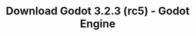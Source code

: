 ---
# Generated by /tools/generators/src/download_archive_generator !!! do not edit by hand !!!
title: 'Download Godot 3.2.3 (rc5) - Godot Engine'
type: 'download/archive'
name: '3.2.3'
flavor: 'rc5'
release_date: '2020-09-02T03:00:00-00:00'
release_notes: 'article/release-candidate-godot-3-2-3-rc-5/'
primaryPlatforms:
  - 'android.apk'
  - 'linux.64'
  - 'macos.universal'
  - 'windows.64'
  - 'linux_server.headless.64'
  - 'web'
  - 'templates'
links:
  android.apk:
    name: 'android.apk'
    title: 'Android'
    caption: 'Universal APK (ARM64 + ARMv7 + x86_64 + x86)'
    tags:
      - 'APK download'
      - 'ARM64/v7'
      - 'x86 (64 & 32 bit)'
    hosts:
      github_builds:
        regular: 'https://github.com/godotengine/godot-builds/releases/download/3.2.3-rc5/Godot_v3.2.3-rc5_android_editor.apk'
        mono: '#'
      github:
        regular: 'https://github.com/godotengine/godot/releases/download/3.2.3-rc5/Godot_v3.2.3-rc5_android_editor.apk'
        mono: '#'
  linux.64:
    name: 'linux.64'
    title: 'Linux'
    caption: 'Standard (x86_64)'
    tags:
      - '64 bit'
    hosts:
      github_builds:
        regular: 'https://github.com/godotengine/godot-builds/releases/download/3.2.3-rc5/Godot_v3.2.3-rc5_x11.64.zip'
        mono: 'https://github.com/godotengine/godot-builds/releases/download/3.2.3-rc5/Godot_v3.2.3-rc5_mono_x11_64.zip'
      github:
        regular: 'https://github.com/godotengine/godot/releases/download/3.2.3-rc5/Godot_v3.2.3-rc5_x11.64.zip'
        mono: 'https://github.com/godotengine/godot/releases/download/3.2.3-rc5/Godot_v3.2.3-rc5_mono_x11_64.zip'
  macos.universal:
    name: 'macos.universal'
    title: 'macOS'
    caption: 'Universal (x86_64 + Apple Silicon)'
    tags:
      - 'Intel/Apple Silicon'
      - '64 bit'
    hosts:
      github_builds:
        regular: 'https://github.com/godotengine/godot-builds/releases/download/3.2.3-rc5/Godot_v3.2.3-rc5_osx.universal.zip'
        mono: 'https://github.com/godotengine/godot-builds/releases/download/3.2.3-rc5/Godot_v3.2.3-rc5_mono_osx.universal.zip'
      github:
        regular: 'https://github.com/godotengine/godot/releases/download/3.2.3-rc5/Godot_v3.2.3-rc5_osx.universal.zip'
        mono: 'https://github.com/godotengine/godot/releases/download/3.2.3-rc5/Godot_v3.2.3-rc5_mono_osx.universal.zip'
  windows.64:
    name: 'windows.64'
    title: 'Windows'
    caption: 'Standard (x86_64)'
    tags:
      - '64 bit'
    hosts:
      github_builds:
        regular: 'https://github.com/godotengine/godot-builds/releases/download/3.2.3-rc5/Godot_v3.2.3-rc5_win64.exe.zip'
        mono: 'https://github.com/godotengine/godot-builds/releases/download/3.2.3-rc5/Godot_v3.2.3-rc5_mono_win64.zip'
      github:
        regular: 'https://github.com/godotengine/godot/releases/download/3.2.3-rc5/Godot_v3.2.3-rc5_win64.exe.zip'
        mono: 'https://github.com/godotengine/godot/releases/download/3.2.3-rc5/Godot_v3.2.3-rc5_mono_win64.zip'
  linux_server.headless.64:
    name: 'linux_server.headless.64'
    title: 'Linux Server'
    caption: 'Headless (x86_64)'
    tags:
      - '64 bit'
      - 'Headless'
    hosts:
      github_builds:
        regular: 'https://github.com/godotengine/godot-builds/releases/download/3.2.3-rc5/Godot_v3.2.3-rc5_linux_headless.64.zip'
        mono: 'https://github.com/godotengine/godot-builds/releases/download/3.2.3-rc5/Godot_v3.2.3-rc5_mono_linux_headless_64.zip'
      github:
        regular: 'https://github.com/godotengine/godot/releases/download/3.2.3-rc5/Godot_v3.2.3-rc5_linux_headless.64.zip'
        mono: 'https://github.com/godotengine/godot/releases/download/3.2.3-rc5/Godot_v3.2.3-rc5_mono_linux_headless_64.zip'
  web:
    name: 'web'
    title: 'Web editor'
    caption: ''
    tags:
      - 'Self-hosted'
      - 'Cross-platform'
    hosts:
      github_builds:
        regular: 'https://github.com/godotengine/godot-builds/releases/download/3.2.3-rc5/Godot_v3.2.3-rc5_web_editor.zip'
        mono: '#'
      github:
        regular: 'https://github.com/godotengine/godot/releases/download/3.2.3-rc5/Godot_v3.2.3-rc5_web_editor.zip'
        mono: '#'
  linux.32:
    name: 'linux.32'
    title: 'Linux'
    caption: 'Standard (x86)'
    tags:
      - '32 bit'
    hosts:
      github_builds:
        regular: 'https://github.com/godotengine/godot-builds/releases/download/3.2.3-rc5/Godot_v3.2.3-rc5_x11.32.zip'
        mono: 'https://github.com/godotengine/godot-builds/releases/download/3.2.3-rc5/Godot_v3.2.3-rc5_mono_x11_32.zip'
      github:
        regular: 'https://github.com/godotengine/godot/releases/download/3.2.3-rc5/Godot_v3.2.3-rc5_x11.32.zip'
        mono: 'https://github.com/godotengine/godot/releases/download/3.2.3-rc5/Godot_v3.2.3-rc5_mono_x11_32.zip'
  windows.32:
    name: 'windows.32'
    title: 'Windows'
    caption: 'Standard (x86)'
    tags:
      - '32 bit'
    hosts:
      github_builds:
        regular: 'https://github.com/godotengine/godot-builds/releases/download/3.2.3-rc5/Godot_v3.2.3-rc5_win32.exe.zip'
        mono: 'https://github.com/godotengine/godot-builds/releases/download/3.2.3-rc5/Godot_v3.2.3-rc5_mono_win32.zip'
      github:
        regular: 'https://github.com/godotengine/godot/releases/download/3.2.3-rc5/Godot_v3.2.3-rc5_win32.exe.zip'
        mono: 'https://github.com/godotengine/godot/releases/download/3.2.3-rc5/Godot_v3.2.3-rc5_mono_win32.zip'
  linux_server.64:
    name: 'linux_server.64'
    title: 'Linux Server'
    caption: 'Standard (x86_64)'
    tags:
      - '64 bit'
    hosts:
      github_builds:
        regular: 'https://github.com/godotengine/godot-builds/releases/download/3.2.3-rc5/Godot_v3.2.3-rc5_linux_server.64.zip'
        mono: 'https://github.com/godotengine/godot-builds/releases/download/3.2.3-rc5/Godot_v3.2.3-rc5_mono_linux_server_64.zip'
      github:
        regular: 'https://github.com/godotengine/godot/releases/download/3.2.3-rc5/Godot_v3.2.3-rc5_linux_server.64.zip'
        mono: 'https://github.com/godotengine/godot/releases/download/3.2.3-rc5/Godot_v3.2.3-rc5_mono_linux_server_64.zip'
  aar_library:
    name: 'aar_library'
    title: 'AAR library'
    caption: ''
    tags:
      - 'Android plugins'
      - 'Java'
      - 'Kotlin'
    hosts:
      github_builds:
        regular: 'https://github.com/godotengine/godot-builds/releases/download/3.2.3-rc5/godot-lib.3.2.3.rc5.release.aar'
        mono: 'https://github.com/godotengine/godot-builds/releases/download/3.2.3-rc5/godot-lib.3.2.3.rc5.mono.release.aar'
      github:
        regular: 'https://github.com/godotengine/godot/releases/download/3.2.3-rc5/godot-lib.3.2.3.rc5.release.aar'
        mono: 'https://github.com/godotengine/godot/releases/download/3.2.3-rc5/godot-lib.3.2.3.rc5.mono.release.aar'
  templates:
    name: 'templates'
    title: 'Export templates'
    caption: ''
    tags:
      - 'Used to export your games to all supported platforms'
    hosts:
      github_builds:
        regular: 'https://github.com/godotengine/godot-builds/releases/download/3.2.3-rc5/Godot_v3.2.3-rc5_export_templates.tpz'
        mono: 'https://github.com/godotengine/godot-builds/releases/download/3.2.3-rc5/Godot_v3.2.3-rc5_mono_export_templates.tpz'
      github:
        regular: 'https://github.com/godotengine/godot/releases/download/3.2.3-rc5/Godot_v3.2.3-rc5_export_templates.tpz'
        mono: 'https://github.com/godotengine/godot/releases/download/3.2.3-rc5/Godot_v3.2.3-rc5_mono_export_templates.tpz'
---